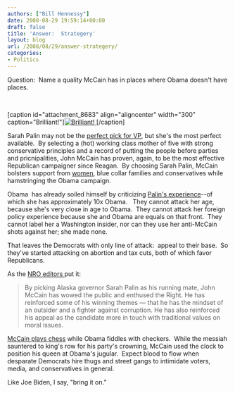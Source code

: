 ```yaml
---
authors: ["Bill Hennessy"]
date: 2008-08-29 19:59:14+00:00
draft: false
title: 'Answer:  Strategery'
layout: blog
url: /2008/08/29/answer-strategery/
categories:
- Politics
---
```


Question:  Name a quality McCain has in places where Obama doesn't have places.

 

[caption id="attachment_8683" align="aligncenter" width="300" caption="Brilliant!"][![Brilliant!](https://hennessysview.com/wp-content/uploads/2008/08/palin2-300x86.jpg)
](https://www.johnmccain.com)[/caption]

Sarah Palin may not be the [perfect pick for VP](https://michellemalkin.com/2008/08/29/palin-for-america-a-true-conservative/), but she's the most perfect available.  By selecting a (hot) working class mother of five with strong conservative principles and a record of putting the people before parties and pricnipalities, John McCain has proven, again, to be the most effective Republican campaigner since Reagan.  By choosing Sarah Palin, McCain bolsters support from [women](https://hotair.com/archives/2008/08/29/palin-lets-shatter-that-glass-ceiling-that-hillary-cracked/), blue collar families and conservatives while hamstringing the Obama campaign.

Obama  has already soiled himself by criticizing [Palin's experience](https://hotair.com/archives/2008/08/29/now-obama-wants-experience/)--of which she has approximately 10x Obama.   They cannot attack her age, because she's very close in age to Obama.  They cannot attack her foreign policy experience because she and Obama are equals on that front.  They cannot label her a Washington insider, nor can they use her anti-McCain shots against her; she made none.

That leaves the Democrats with only line of attack:  appeal to their base.  So they've started attacking on abortion and tax cuts, both of which favor Republicans.

As the [NRO editors ](https://article.nationalreview.com/?q=NWIyZDUxOGE5MGQxNWI5ZDhkYmQ2OTU0N2M2ZTI5NzA=)put it:


> By picking Alaska governor Sarah Palin as his running mate, John McCain has wowed the public and enthused the Right. He has reinforced some of his winning themes — that he has the mindset of an outsider and a fighter against corruption. He has also reinforced his appeal as the candidate more in touch with traditional values on moral issues.


[McCain plays chess](https://hennessysview.com/2008/08/21/8558-revision-3/) while Obama fiddles with checkers.  While the messiah sauntered to king's row for his party's crowning, McCain used the clock to position his queen at Obama's jugular.  Expect blood to flow when desparate Democrats hire thugs and street gangs to intimidate voters, media, and conservatives in general.

Like Joe Biden, I say, "bring it on."
